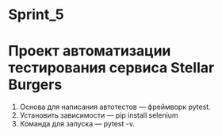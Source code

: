# Sprint_5
# Проект автоматизации тестирования  сервиса Stellar Burgers
1. Основа для написания автотестов — фреймворк pytest.
2. Установить зависимости — pip install selenium
3. Команда для запуска — pytest -v.